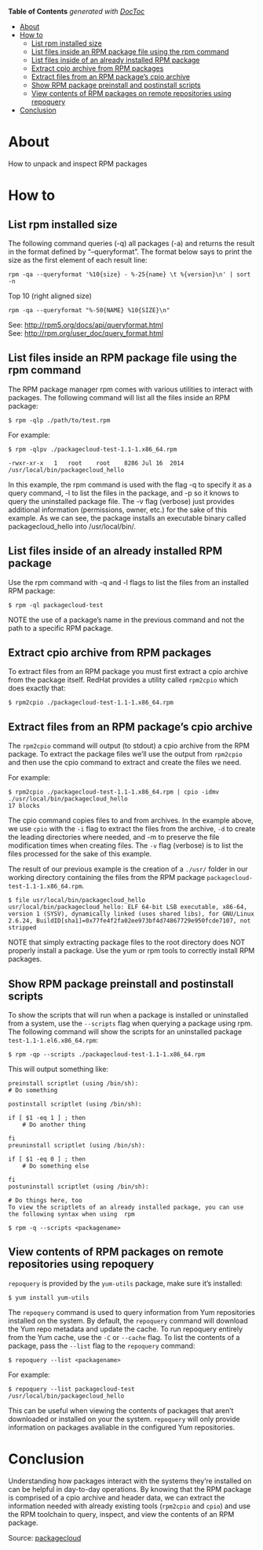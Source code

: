 <!-- START doctoc generated TOC please keep comment here to allow auto update -->
<!-- DON'T EDIT THIS SECTION, INSTEAD RE-RUN doctoc TO UPDATE -->
**Table of Contents**  *generated with [DocToc](https://github.com/thlorenz/doctoc)*

- [About](#about)
- [How to](#how-to)
  - [List rpm installed size](#list-rpm-installed-size)
  - [List files inside an RPM package file using the rpm command](#list-files-inside-an-rpm-package-file-using-the-rpm-command)
  - [List files inside of an already installed RPM package](#list-files-inside-of-an-already-installed-rpm-package)
  - [Extract cpio archive from RPM packages](#extract-cpio-archive-from-rpm-packages)
  - [Extract files from an RPM package’s cpio archive](#extract-files-from-an-rpm-packages-cpio-archive)
  - [Show RPM package preinstall and postinstall scripts](#show-rpm-package-preinstall-and-postinstall-scripts)
  - [View contents of RPM packages on remote repositories using repoquery](#view-contents-of-rpm-packages-on-remote-repositories-using-repoquery)
- [Conclusion](#conclusion)

<!-- END doctoc generated TOC please keep comment here to allow auto update -->

# About
How to unpack and inspect RPM packages

# How to

## List rpm installed size

The following command queries (-q) all packages (-a) and returns the result in the format defined by “–queryformat”. The format below says to print the size as the first element of each result line:
```
rpm -qa --queryformat '%10{size} - %-25{name} \t %{version}\n' | sort -n
```

Top 10 (right aligned size)
```
rpm -qa --queryformat "%-50{NAME} %10{SIZE}\n"
```

See: http://rpm5.org/docs/api/queryformat.html  
See: http://rpm.org/user_doc/query_format.html

## List files inside an RPM package file using the rpm command

The RPM package manager rpm comes with various utilities to interact with packages. The following command will list all the files inside an RPM package:

```
$ rpm -qlp ./path/to/test.rpm
```

For example:
```
$ rpm -qlpv ./packagecloud-test-1.1-1.x86_64.rpm

-rwxr-xr-x   1   root    root    8286 Jul 16  2014 /usr/local/bin/packagecloud_hello
```

In this example, the rpm command is used with the flag -q to specify it as a query command, -l to list the files in the package, and -p so it knows to query the uninstalled package file. The -v flag (verbose) just provides additional information (permissions, owner, etc.) for the sake of this example. As we can see, the package installs an executable binary called packagecloud_hello into /usr/local/bin/.

## List files inside of an already installed RPM package

Use the rpm command with -q and -l flags to list the files from an installed RPM package:

```
$ rpm -ql packagecloud-test
```

NOTE the use of a package’s name in the previous command and not the path to a specific RPM package.

## Extract cpio archive from RPM packages

To extract files from an RPM package you must first extract a cpio archive from the package itself. RedHat provides a utility called `rpm2cpio` which does exactly that:

```
$ rpm2cpio ./packagecloud-test-1.1-1.x86_64.rpm
```

## Extract files from an RPM package’s cpio archive

The `rpm2cpio` command will output (to stdout) a cpio archive from the RPM package. To extract the package files we’ll use the output from `rpm2cpio` and then use the cpio command to extract and create the files we need.

For example:

```
$ rpm2cpio ./packagecloud-test-1.1-1.x86_64.rpm | cpio -idmv
./usr/local/bin/packagecloud_hello
17 blocks
```

The cpio command copies files to and from archives. In the example above, we use `cpio` with the `-i` flag to extract the files from the archive, `-d` to create the leading directories where needed, and -m to preserve the file modification times when creating files. The `-v` flag (verbose) is to list the files processed for the sake of this example.

The result of our previous example is the creation of a `./usr/` folder in our working directory containing the files from the RPM package `packagecloud-test-1.1-1.x86_64.rpm`.

```
$ file usr/local/bin/packagecloud_hello
usr/local/bin/packagecloud_hello: ELF 64-bit LSB executable, x86-64, version 1 (SYSV), dynamically linked (uses shared libs), for GNU/Linux 2.6.24, BuildID[sha1]=0x77fe4f2fa02ee973bf4d74867729e950fcde7107, not stripped
```

NOTE that simply extracting package files to the root directory does NOT properly install a package. Use the yum or rpm tools to correctly install RPM packages.

## Show RPM package preinstall and postinstall scripts

To show the scripts that will run when a package is installed or uninstalled from a system, use the `--scripts` flag when querying a package using rpm. The following command will show the scripts for an uninstalled package `test-1.1-1.el6.x86_64.rpm`:

```
$ rpm -qp --scripts ./packagecloud-test-1.1-1.x86_64.rpm
```

This will output something like:

```
preinstall scriptlet (using /bin/sh):
# Do something

postinstall scriptlet (using /bin/sh):

if [ $1 -eq 1 ] ; then
    # Do another thing

fi
preuninstall scriptlet (using /bin/sh):

if [ $1 -eq 0 ] ; then
    # Do something else

fi
postuninstall scriptlet (using /bin/sh):

# Do things here, too
To view the scriptlets of an already installed package, you can use the following syntax when using  rpm

$ rpm -q --scripts <packagename>
```

## View contents of RPM packages on remote repositories using repoquery

`repoquery` is provided by the `yum-utils` package, make sure it’s installed:

```
$ yum install yum-utils
```

The `repoquery` command is used to query information from Yum repositories installed on the system. By default, the `repoquery` command will download the Yum repo metadata and update the cache. To run repoquery entirely from the Yum cache, use the `-C` or `--cache` flag. To list the contents of a package, pass the `--list` flag to the `repoquery` command:

```
$ repoquery --list <packagename>
```

For example:

```
$ repoquery --list packagecloud-test
/usr/local/bin/packagecloud_hello
```

This can be useful when viewing the contents of packages that aren’t downloaded or installed on your the system. `repoquery` will only provide information on packages avaliable in the configured Yum repositories.

# Conclusion

Understanding how packages interact with the systems they’re installed on can be helpful in day-to-day operations. By knowing that the RPM package is comprised of a cpio archive and header data, we can extract the information needed with already existing tools (`rpm2cpio` and `cpio`) and use the RPM toolchain to query, inspect, and view the contents of an RPM package.

Source: [packagecloud](https://blog.packagecloud.io/eng/2015/10/13/inspect-extract-contents-rpm-packages/)
